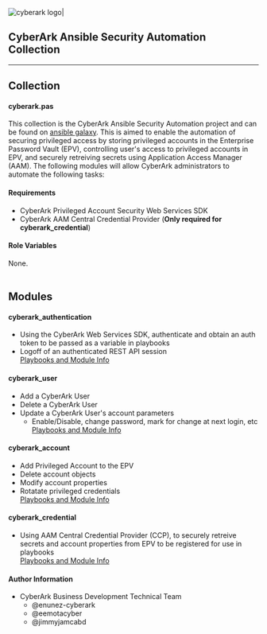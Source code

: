 <!-- please note this has to be a absolute URL since otherwise it will not show up on galaxy.ansible.com -->
![cyberark logo|](https://github.com/cyberark/ansible-security-automation-collection/blob/master/docs/images/full-cyberark-logo.jpg?raw=true)

## CyberArk Ansible Security Automation Collection

*************

## Collection

#### cyberark.pas

This collection is the CyberArk Ansible Security Automation project and can be found on [ansible galaxy](https://galaxy.ansible.com/cyberark/pas). This is aimed to enable the automation of securing privileged access by storing privileged accounts in the Enterprise Password Vault (EPV), controlling user's access to privileged accounts in EPV, and securely retreiving secrets using Application Access Manager (AAM). The following modules will allow CyberArk administrators to automate the following tasks:

#### Requirements

- CyberArk Privileged Account Security Web Services SDK
- CyberArk AAM Central Credential Provider (**Only required for cyberark_credential**)

#### Role Variables

None.
<br>
<br>

## Modules

#### cyberark_authentication

- Using the CyberArk Web Services SDK, authenticate and obtain an auth token to be passed as a variable in playbooks
- Logoff of an authenticated REST API session<br>
[Playbooks and Module Info](https://github.com/cyberark/ansible-security-automation-collection/blob/master/docs/cyberark_authentication.md)

#### cyberark_user

- Add a CyberArk User
- Delete a CyberArk User
- Update a CyberArk User's account parameters
    - Enable/Disable, change password, mark for change at next login, etc
<br>[Playbooks and Module Info](https://github.com/cyberark/ansible-security-automation-collection/blob/master/docs/cyberark_user.md)<br/>

#### cyberark_account

- Add Privileged Account to the EPV
- Delete account objects
- Modify account properties
- Rotatate privileged credentials<br>
[Playbooks and Module Info](https://github.com/cyberark/ansible-security-automation-collection/blob/master/docs/cyberark_account.md)

#### cyberark_credential

- Using AAM Central Credential Provider (CCP), to securely retreive secrets and account properties from EPV to be registered for use in playbooks<br>
[Playbooks and Module Info](https://github.com/cyberark/ansible-security-automation-collection/blob/master/docs/cyberark_credential.md)

#### Author Information
- CyberArk Business Development Technical Team 
    - @enunez-cyberark
    - @eemotacyber
    - @jimmyjamcabd


